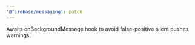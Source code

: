 ```yaml
---
'@firebase/messaging': patch
---
```


Awaits onBackgroundMessage hook to avoid false-positive silent pushes warnings.
